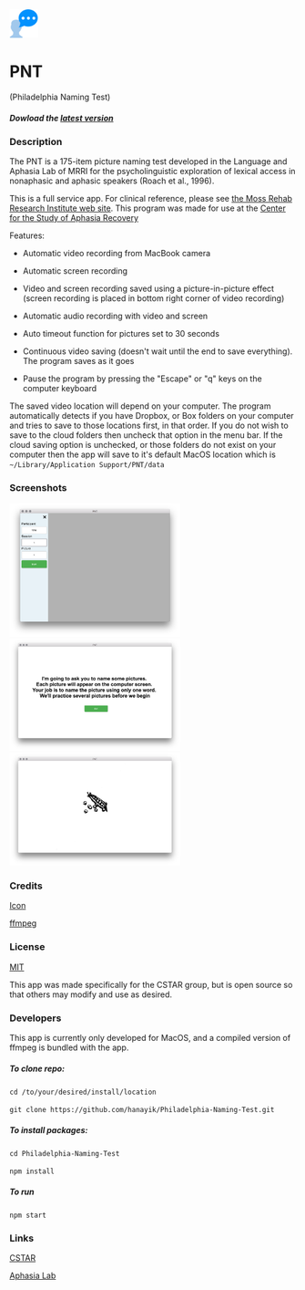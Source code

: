 <img src="./icon.png" width="50" height="50" />

# PNT

(Philadelphia Naming Test)

##### Dowload the [latest version](https://github.com/hanayik/Philadelphia-Naming-Test/releases/latest)

### Description
The PNT is a 175-item picture naming test developed in the Language and Aphasia Lab of MRRI for the psycholinguistic exploration of lexical access in nonaphasic and aphasic speakers (Roach et al., 1996).

This is a full service app. For clinical reference, please see [the Moss Rehab Research Institute web site](http://mrri.org/philadelphia-naming-test/). This program was made for use at the [Center for the Study of Aphasia Recovery](http://cstar.sc.edu/)

Features:

- Automatic video recording from MacBook camera
 
- Automatic screen recording

- Video and screen recording saved using a picture-in-picture effect (screen recording is placed in bottom right corner of video recording)

- Automatic audio recording with video and screen

- Auto timeout function for pictures set to 30 seconds

- Continuous video saving (doesn't wait until the end to save everything). The program saves as it goes

- Pause the program by pressing the "Escape" or "q" keys on the computer keyboard

The saved video location will depend on your computer. The program automatically detects if you have Dropbox, or Box folders on your computer and tries to save to those locations first, in that order. If you do not wish to save to the cloud folders then uncheck that option in the menu bar. If the cloud saving option is unchecked, or those folders do not exist on your computer then the app will save to it's default MacOS location which is ``` ~/Library/Application Support/PNT/data ```


  

### Screenshots
<img src="./gh-screenshots/1.png" width="300" height=auto />

<img src="./gh-screenshots/2.png" width="300" height=auto />

<img src="./gh-screenshots/3.png" width="300" height=auto />


### Credits
[Icon](http://www.flaticon.com/authors/madebyoliver)

[ffmpeg](https://www.ffmpeg.org/)

### License
[MIT](https://github.com/hanayik/Philadelphia-Naming-Test/blob/master/LICENSE)

This app was made specifically for the CSTAR group, but is open source so that others may modify and use as desired.

### Developers
This app is currently only developed for MacOS, and a compiled version of ffmpeg is bundled with the app. 

##### To clone repo:

``` cd /to/your/desired/install/location ```

``` git clone https://github.com/hanayik/Philadelphia-Naming-Test.git ```

##### To install packages:

``` cd Philadelphia-Naming-Test ```

``` npm install ```

##### To run

``` npm start ```


### Links
[CSTAR](https://cstar.sc.edu/)

[Aphasia Lab](https://web.asph.sc.edu/aphasia/)




